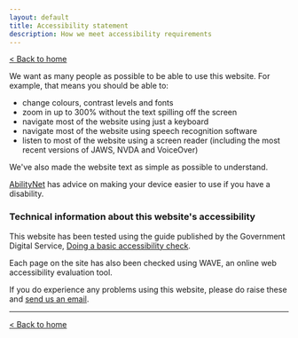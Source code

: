 ```yaml
---
layout: default
title: Accessibility statement
description: How we meet accessibility requirements
---
```


[&lt; Back to home](./)

We want as many people as possible to be able to use this website. For example, that means you should be able to:

- change colours, contrast levels and fonts
- zoom in up to 300% without the text spilling off the screen
- navigate most of the website using just a keyboard
- navigate most of the website using speech recognition software
- listen to most of the website using a screen reader (including the most recent versions of JAWS, NVDA and VoiceOver)

We've also made the website text as simple as possible to understand.

[AbilityNet](https://mcmw.abilitynet.org.uk/) has advice on making your device easier to use if you have a disability.

### Technical information about this website's accessibility

This website has been tested using the guide published by the Government Digital Service, [Doing a basic accessibility check](https://www.gov.uk/government/publications/doing-a-basic-accessibility-check-if-you-cant-do-a-detailed-one/doing-a-basic-accessibility-check-if-you-cant-do-a-detailed-one).

Each page on the site has also been checked using WAVE, an online web accessibility evaluation tool.

If you do experience any problems using this website, please do raise these and [send us an email](mailto:info@librarieshacked.org).

---

[&lt; Back to home](./)